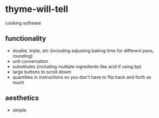 # thyme-will-tell
cooking software

## functionality
- double, triple, etc (including adjusting baking time for different pans, rounding)
- unit conversation
- substitutes (including multiple ingredients like acid if using bp)
- large buttons to scroll dowm
- quantities in instructions so you don't have to flip back and forth as much

## aesthetics
- simple

